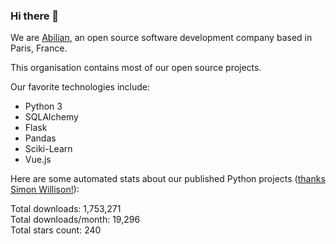 ### Hi there 👋

We are [Abilian](https://abilian.com/), an open source software development company based in Paris, France.

This organisation contains most of our open source projects.

Our favorite technologies include:

- Python 3
- SQLAlchemy
- Flask
- Pandas
- Sciki-Learn
- Vue.js

Here are some automated stats about our published Python projects
([thanks Simon Willison!][sw-post]):

<!--marker-->
Total downloads: 1,753,271<br>
Total downloads/month: 19,296<br>
Total stars count: 240
<!--end-->

[sw-post]: https://simonwillison.net/2020/Jul/10/self-updating-profile-readme/